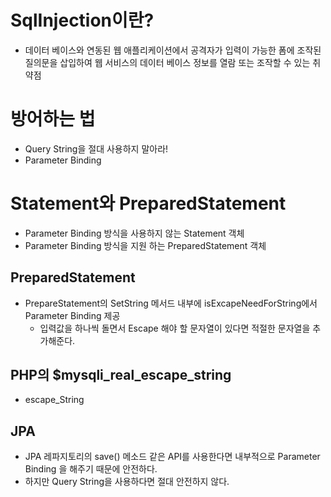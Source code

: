 # SqlInjection이란?
* 데이터 베이스와 연동된 웹 애플리케이션에서 공격자가 입력이 가능한 폼에 조작된 질의문을 삽입하여 웹 서비스의 데이터 베이스 정보를 열람 또는 조작할 수 있는 취약점


# 방어하는 법
* Query String을 절대 사용하지 말아라!
* Parameter Binding

# Statement와 PreparedStatement
* Parameter Binding 방식을 사용하지 않는 Statement 객체
* Parameter Binding 방식을 지원 하는 PreparedStatement 객체

## PreparedStatement
* PrepareStatement의 SetString 메서드 내부에 isExcapeNeedForString에서 Parameter Binding 제공
  * 입력값을 하나씩 돌면서 Escape 해야 할 문자열이 있다면 적절한 문자열을 추가해준다.
  
  
## PHP의 $mysqli_real_escape_string
* escape_String 

## JPA
* JPA 레파지토리의 save() 메소드 같은 API를 사용한다면 내부적으로 Parameter Binding 을 해주기 때문에 안전하다.
* 하지만 Query String을 사용하다면 절대 안전하지 않다.
